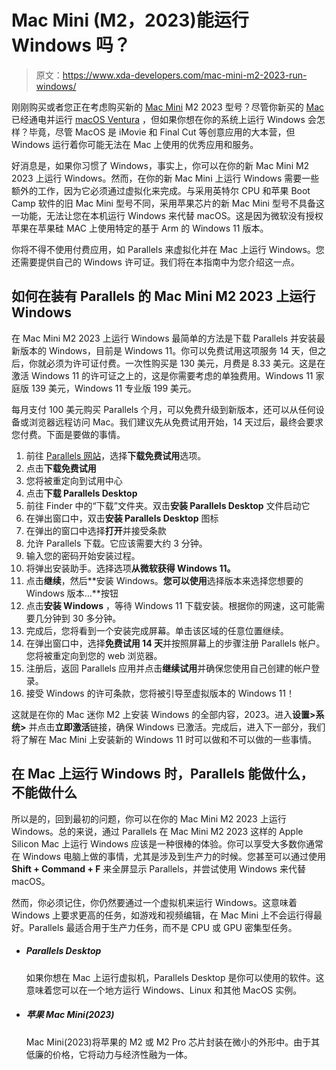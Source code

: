 # Mac Mini (M2，2023)能运行 Windows 吗？

> 原文：<https://www.xda-developers.com/mac-mini-m2-2023-run-windows/>

刚刚购买或者您正在考虑购买新的 [Mac Mini](https://www.xda-developers.com/mac-mini/) M2 2023 型号？尽管你新买的 [Mac](https://www.xda-developers.com/best-macs/) 已经通电并运行 [macOS Ventura](https://www.xda-developers.com/macos-ventura/) ，但如果你想在你的系统上运行 Windows 会怎样？毕竟，尽管 MacOS 是 iMovie 和 Final Cut 等创意应用的大本营，但 Windows 运行着你可能无法在 Mac 上使用的优秀应用和服务。

好消息是，如果你习惯了 Windows，事实上，你可以在你的新 Mac Mini M2 2023 上运行 Windows。然而，在你的新 Mac Mini 上运行 Windows 需要一些额外的工作，因为它必须通过虚拟化来完成。与采用英特尔 CPU 和苹果 Boot Camp 软件的旧 Mac Mini 型号不同，采用苹果芯片的新 Mac Mini 型号不具备这一功能，无法让您在本机运行 Windows 来代替 macOS。这是因为微软没有授权苹果在苹果硅 MAC 上使用特定的基于 Arm 的 Windows 11 版本。

你将不得不使用付费应用，如 Parallels 来虚拟化并在 Mac 上运行 Windows。您还需要提供自己的 Windows 许可证。我们将在本指南中为您介绍这一点。

## 如何在装有 Parallels 的 Mac Mini M2 2023 上运行 Windows

在 Mac Mini M2 2023 上运行 Windows 最简单的方法是下载 Parallels 并安装最新版本的 Windows，目前是 Windows 11。你可以免费试用这项服务 14 天，但之后，你就必须为许可证付费。一次性购买是 130 美元，月费是 8.33 美元。这是在激活 Windows 11 的许可证之上的，这是你需要考虑的单独费用。Windows 11 家庭版 139 美元，Windows 11 专业版 199 美元。

每月支付 100 美元购买 Parallels 个月，可以免费升级到新版本，还可以从任何设备或浏览器远程访问 Mac。我们建议先从免费试用开始，14 天过后，最终会要求您付费。下面是要做的事情。

1.  前往 [Parallels 网站](https://www.anrdoezrs.net/links/100122946/type/dlg/sid/UUxdaUeUpU1002105/https://www.parallels.com/)，选择**下载免费试用**选项。
2.  点击**下载免费试用**
3.  您将被重定向到试用中心
4.  点击**下载 Parallels Desktop**
5.  前往 Finder 中的“下载”文件夹。双击**安装 Parallels Desktop** 文件启动它
6.  在弹出窗口中，双击**安装 Parallels Desktop** 图标
7.  在弹出的窗口中选择**打开**并接受条款
8.  允许 Parallels 下载。它应该需要大约 3 分钟。
9.  输入您的密码开始安装过程。
10.  将弹出安装助手。选择选项**从微软获得 Windows 11。**
11.  点击**继续**，然后**安装 Windows。**您可以使用**选择版本来选择您想要的 Windows 版本...**按钮
12.  点击**安装 Windows** ，等待 Windows 11 下载安装。根据你的网速，这可能需要几分钟到 30 多分钟。
13.  完成后，您将看到一个安装完成屏幕。单击该区域的任意位置继续。
14.  在弹出窗口中，选择**免费试用 14 天**并按照屏幕上的步骤注册 Parallels 帐户。您将被重定向到您的 web 浏览器。
15.  注册后，返回 Parallels 应用并点击**继续试用**并确保您使用自己创建的帐户登录。
16.  接受 Windows 的许可条款，您将被引导至虚拟版本的 Windows 11！

这就是在你的 Mac 迷你 M2 上安装 Windows 的全部内容，2023。进入**设置>系统>** 并点击**立即激活**链接，确保 Windows 已激活。完成后，进入下一部分，我们将了解在 Mac Mini 上安装新的 Windows 11 时可以做和不可以做的一些事情。

## 在 Mac 上运行 Windows 时，Parallels 能做什么，不能做什么

所以是的，回到最初的问题，你可以在你的 Mac Mini M2 2023 上运行 Windows。总的来说，通过 Parallels 在 Mac Mini M2 2023 这样的 Apple Silicon Mac 上运行 Windows 应该是一种很棒的体验。你可以享受大多数你通常在 Windows 电脑上做的事情，尤其是涉及到生产力的时候。您甚至可以通过使用 **Shift + Command + F** 来全屏显示 Parallels，并尝试使用 Windows 来代替 macOS。

然而，你必须记住，你仍然要通过一个虚拟机来运行 Windows。这意味着 Windows 上要求更高的任务，如游戏和视频编辑，在 Mac Mini 上不会运行得最好。Parallels 最适合用于生产力任务，而不是 CPU 或 GPU 密集型任务。​

*   ##### Parallels Desktop

    如果你想在 Mac 上运行虚拟机，Parallels Desktop 是你可以使用的软件。这意味着您可以在一个地方运行 Windows、Linux 和其他 MacOS 实例。

*   ##### 苹果 Mac Mini(2023)

    Mac Mini(2023)将苹果的 M2 或 M2 Pro 芯片封装在微小的外形中。由于其低廉的价格，它将动力与经济性融为一体。